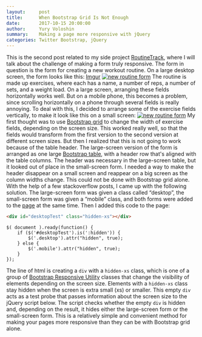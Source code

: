 ```yaml
---
layout:     post
title:      When Bootstrap Grid Is Not Enough 
date:       2017-10-15 20:00:00
author:     Yury Voloshin
summary:    Making a page more responsive with jQuery
categories: Twitter Bootstrap, jQuery
---
```

This is the second post related to my side project [RoutineTrack](http://www.routinetrack.com), where I will talk about the challenge of making a form truly responsive. The form in question is the form for creating a new workout routine. On a large desktop screen, the form looks like this:
[Imgur](https://i.imgur.com/7NC3on0.png)
[![new routine form](https://i.imgur.com/7NC3on0.png)](https://i.imgur.com/7NC3on0.png)
The routine is made up exercises, where each has a name, a number of reps, a number of sets, and a weight load. On a large screen, arranging these fields horizontally works well. But on a mobile phone, this becomes a problem, since scrolling horizontally on a phone through several fields is really annoying. To deal with this, I decided to arrange some of the exercise fields vertically, to make it look like this on a small screen:
[![new routine form](https://i.imgur.com/9pMMy0W.jpg)](https://i.imgur.com/9pMMy0W.jpg)
My first thought was to use [Bootstrap grid](https://getbootstrap.com/docs/3.3/css/#grid-options) to change the width of exercise fields, depending on the screen size. This worked really well, so that the fields would transform from the first version to the second version at different screen sizes. But then I realized that this is not going to work because of the table header. The large-screen version of the form is arranged as one large [Bootstrap table](http://getbootstrap.com/docs/4.0/content/tables), with a header row that's aligned with the table columns. The header was necessary in the large-screen table, but it looked out of place in the small-screen form. I needed a way to make the header disappear on a small screen and reappear on a big screen as the column widths change. This could not be done with Bootstrap grid alone. With the help of a few stackoverflow posts, I came up with the following solution. The large-screen form was given a class called “desktop”, the small-screen form was given a “mobile” class, and both forms were added to the [page](https://github.com/yvoloshin/Strength-tracker/blob/master/app/views/workout_types/new.html.erb) at the same time.
Then I added this code to the page:

```html
<div id="desktopTest" class="hidden-xs"></div>
```
```jquery
$( document ).ready(function() {
	if ($('#desktopTest').is(':hidden')) {
	    $('.desktop').attr("hidden", true);
	} else {
		$('.mobile').attr("hidden", true);
	}
});
```

The line of html is creating a `div` with a `hidden-xs` class, which is one of a group of [Bootstrap Responsive Utility](https://v4-alpha.getbootstrap.com/layout/responsive-utilities) classes that change the visibility of elements depending on the screen size.  Elements with a `hidden-xs` class stay hidden when the screen is extra small (xs) or smaller. This empty `div` acts as a test probe that passes information about the screen size to the jQuery script below. The script checks whether the empty `div` is hidden and, depending on the result, it hides either the large-screen form or the small-screen form. This is a relatively simple and convenient method for making your pages more responsive than they can be with Bootstrap grid alone. 
